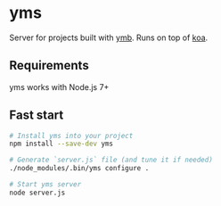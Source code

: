 yms
======

Server for projects built with [ymb](https://www.npmjs.org/package/ymb). Runs on top of [koa](http://koajs.com/).

Requirements
------------
yms works with Node.js 7+

Fast start
---------------
```bash
# Install yms into your project
npm install --save-dev yms

# Generate `server.js` file (and tune it if needed)
./node_modules/.bin/yms configure .

# Start yms server
node server.js
```
